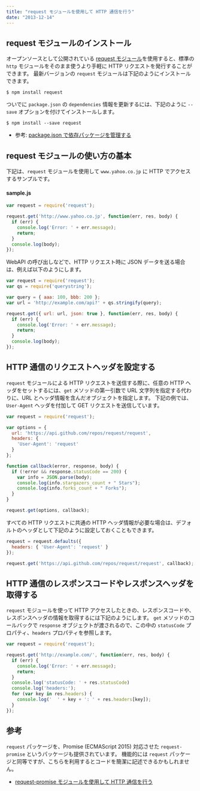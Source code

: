 ```yaml
---
title: "request モジュールを使用して HTTP 通信を行う"
date: "2013-12-14"
---
```


request モジュールのインストール
----

オープンソースとして公開されている [request モジュール](https://github.com/mikeal/request)を使用すると、標準の `http` モジュールをそのまま使うより手軽に HTTP リクエストを発行することができます。
最新バージョンの `request` モジュールは下記のようにインストールできます。

```
$ npm install request
```

ついでに `package.json` の `dependencies` 情報を更新するには、下記のように `--save` オプションを付けてインストールします。

```
$ npm install --save request
```

- 参考: [package.json で依存パッケージを管理する](../npm/package-dependencies.html)


request モジュールの使い方の基本
----

下記は、`request` モジュールを使用して `www.yahoo.co.jp` に HTTP でアクセスするサンプルです。

#### sample.js

```javascript
var request = require('request');

request.get('http://www.yahoo.co.jp', function(err, res, body) {
  if (err) {
    console.log('Error: ' + err.message);
    return;
  }
  console.log(body);
});
```

WebAPI の呼び出しなどで、HTTP リクエスト時に JSON データを送る場合は、例えば以下のようにします。

```javascript
var request = require('request');
var qs = require('querystring');

var query = { aaa: 100, bbb: 200 };
var url = 'http://example.com/api?' + qs.stringify(query);

request.get({ url: url, json: true }, function(err, res, body) {
  if (err) {
    console.log('Error: ' + err.message);
    return;
  }
  console.log(body);
});
```


HTTP 通信のリクエストヘッダを設定する
----

`request` モジュールによる HTTP リクエストを送信する際に、任意の HTTP ヘッダをセットするには、`get` メソッドの第一引数で URL 文字列を指定する代わりに、URL とヘッダ情報を含んだオブジェクトを指定します。
下記の例では、`User-Agent` ヘッダを付加して GET リクエストを送信しています。

```javascript
var request = require('request');

var options = {
  url: 'https://api.github.com/repos/request/request',
  headers: {
    'User-Agent': 'request'
  }
};

function callback(error, response, body) {
  if (!error && response.statusCode == 200) {
    var info = JSON.parse(body);
    console.log(info.stargazers_count + " Stars");
    console.log(info.forks_count + " Forks");
  }
}

request.get(options, callback);
```

すべての HTTP リクエストに共通の HTTP ヘッダ情報が必要な場合は、デフォルトのヘッダとして下記のように設定しておくこともできます。

```javascript
request = request.defaults({
  headers: { 'User-Agent': 'request' }
});

request.get('https://api.github.com/repos/request/request', callback);
```


HTTP 通信のレスポンスコードやレスポンスヘッダを取得する
----

`request` モジュールを使って HTTP アクセスしたときの、レスポンスコードや、レスポンスヘッダの情報を取得するには下記のようにします。
`get` メソッドのコールバックで `response` オブジェクトが渡されるので、この中の `statusCode` プロパティ、`headers` プロパティを参照します。

```javascript
var request = require('request');

request.get('http://example.com/', function(err, res, body) {
  if (err) {
    console.log('Error: ' + err.message);
    return;
  }
  console.log('statusCode: ' + res.statusCode)
  console.log('headers:');
  for (var key in res.headers) {
    console.log('  ' + key + ': ' + res.headers[key]);
  }
});
```


参考
----

`request` パッケージを、Promise (ECMAScript 2015) 対応させた `request-promise` というパッケージも提供されています。
機能的には `request` パッケージと同等ですが、こちらを利用するとコードを簡潔に記述できるかもしれません。

- [request-promise モジュールを使用して HTTP 通信を行う](request-promise-module.html)

